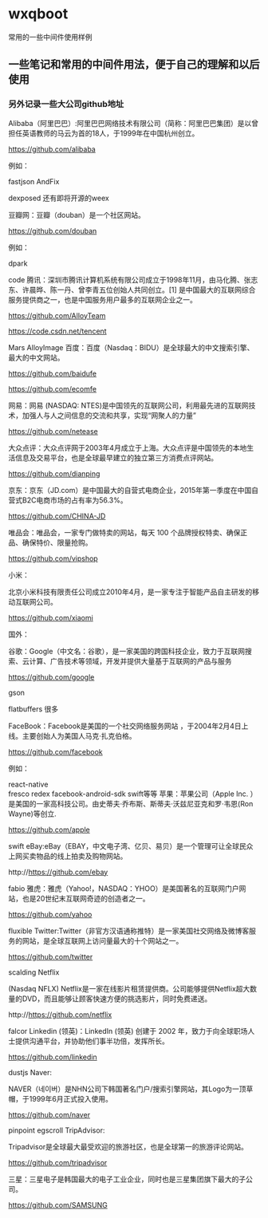 # wxqboot
常用的一些中间件使用样例
## 一些笔记和常用的中间件用法，便于自己的理解和以后使用
### 另外记录一些大公司github地址
Alibaba（阿里巴巴）:阿里巴巴网络技术有限公司（简称：阿里巴巴集团）是以曾担任英语教师的马云为首的18人，于1999年在中国杭州创立。

https://github.com/alibaba

例如：

fastjson
AndFix

 

dexposed
还有即将开源的weex

豆瓣网：豆瓣（douban）是一个社区网站。

https://github.com/douban

例如：

dpark

code
腾讯：深圳市腾讯计算机系统有限公司成立于1998年11月，由马化腾、张志东、许晨晔、陈一丹、曾李青五位创始人共同创立。[1]  是中国最大的互联网综合服务提供商之一，也是中国服务用户最多的互联网企业之一。

https://github.com/AlloyTeam

https://code.csdn.net/tencent

 

Mars
AlloyImage
百度：百度（Nasdaq：BIDU）是全球最大的中文搜索引擎、最大的中文网站。

https://github.com/baidufe

https://github.com/ecomfe

网易：网易 (NASDAQ: NTES)是中国领先的互联网公司，利用最先进的互联网技术，加强人与人之间信息的交流和共享，实现“网聚人的力量”

https://github.com/netease

 

大众点评：大众点评网于2003年4月成立于上海。大众点评是中国领先的本地生活信息及交易平台，也是全球最早建立的独立第三方消费点评网站。

https://github.com/dianping

京东：京东（JD.com）是中国最大的自营式电商企业，2015年第一季度在中国自营式B2C电商市场的占有率为56.3%。

https://github.com/CHINA-JD

唯品会：唯品会，一家专门做特卖的网站，每天 100 个品牌授权特卖、确保正品、确保特价、限量抢购。

https://github.com/vipshop

小米：

北京小米科技有限责任公司成立2010年4月，是一家专注于智能产品自主研发的移动互联网公司。

https://github.com/xiaomi

国外：

谷歌：Google（中文名：谷歌），是一家美国的跨国科技企业，致力于互联网搜索、云计算、广告技术等领域，开发并提供大量基于互联网的产品与服务

https://github.com/google

gson

 

flatbuffers
很多

 

FaceBook：Facebook是美国的一个社交网络服务网站 ，于2004年2月4日上线。主要创始人为美国人马克·扎克伯格。

https://github.com/facebook

例如：

react-native    
fresco
redex
facebook-android-sdk
swift等等
苹果：苹果公司（Apple Inc. ）是美国的一家高科技公司。由史蒂夫·乔布斯、斯蒂夫·沃兹尼亚克和罗·韦恩(Ron Wayne)等创立.

https://github.com/apple

 

swift
eBay:eBay（EBAY，中文电子湾、亿贝、易贝）是一个管理可让全球民众上网买卖物品的线上拍卖及购物网站。

http://https://github.com/ebay

fabio
雅虎：雅虎（Yahoo!，NASDAQ：YHOO）是美国著名的互联网门户网站，也是20世纪末互联网奇迹的创造者之一。

https://github.com/yahoo

 

fluxible
Twitter:Twitter（非官方汉语通称推特）是一家美国社交网络及微博客服务的网站，是全球互联网上访问量最大的十个网站之一。

https://github.com/twitter

scalding
 Netflix

(Nasdaq NFLX) Netflix是一家在线影片租赁提供商。公司能够提供Netflix超大数量的DVD，而且能够让顾客快速方便的挑选影片，同时免费递送。

http://https://github.com/netflix

falcor
Linkedin (领英)：LinkedIn (领英) 创建于 2002 年，致力于向全球职场人士提供沟通平台，并协助他们事半功倍，发挥所长。

https://github.com/linkedin

dustjs
Naver:

NAVER（네이버）是NHN公司下韩国著名门户/搜索引擎网站，其Logo为一顶草帽，于1999年6月正式投入使用。

https://github.com/naver

 

pinpoint
egscroll
TripAdvisor:

Tripadvisor是全球最大最受欢迎的旅游社区，也是全球第一的旅游评论网站。

https://github.com/tripadvisor

三星：三星电子是韩国最大的电子工业企业，同时也是三星集团旗下最大的子公司。

https://github.com/SAMSUNG
